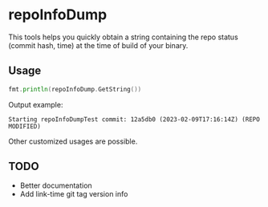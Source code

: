 # repoInfoDump

This tools helps you quickly obtain a string containing the repo status (commit hash, time) at the time of build of your binary.

## Usage
```go
fmt.println(repoInfoDump.GetString())
```
Output example:
```
Starting repoInfoDumpTest commit: 12a5db0 (2023-02-09T17:16:14Z) (REPO MODIFIED)
```

Other customized usages are possible.

## TODO
* Better documentation
* Add link-time git tag version info

